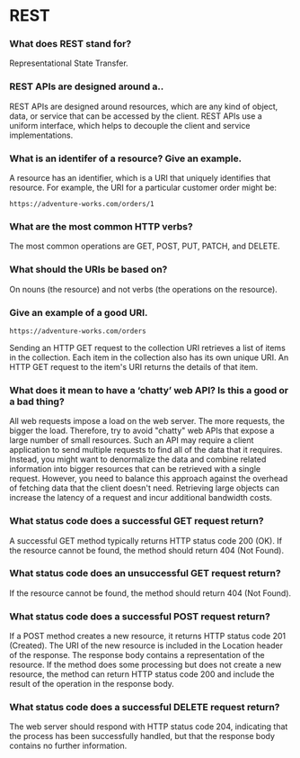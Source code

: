 # REST

### What does REST stand for?

Representational State Transfer.

### REST APIs are designed around a..

REST APIs are designed around resources, which are any kind of object, data, or service that can be accessed by the client. REST APIs use a uniform interface, which helps to decouple the client and service implementations.

### What is an identifer of a resource? Give an example.

A resource has an identifier, which is a URI that uniquely identifies that resource. For example, the URI for a particular customer order might be:

`https://adventure-works.com/orders/1`

### What are the most common HTTP verbs?

The most common operations are GET, POST, PUT, PATCH, and DELETE.

### What should the URIs be based on?

On nouns (the resource) and not verbs (the operations on the resource).

### Give an example of a good URI.

`https://adventure-works.com/orders`

Sending an HTTP GET request to the collection URI retrieves a list of items in the collection. Each item in the collection also has its own unique URI. An HTTP GET request to the item's URI returns the details of that item.


### What does it mean to have a ‘chatty’ web API? Is this a good or a bad thing?

All web requests impose a load on the web server. The more requests, the bigger the load. Therefore, try to avoid "chatty" web APIs that expose a large number of small resources. Such an API may require a client application to send multiple requests to find all of the data that it requires. Instead, you might want to denormalize the data and combine related information into bigger resources that can be retrieved with a single request. However, you need to balance this approach against the overhead of fetching data that the client doesn't need. Retrieving large objects can increase the latency of a request and incur additional bandwidth costs.

### What status code does a successful GET request return?

A successful GET method typically returns HTTP status code 200 (OK). If the resource cannot be found, the method should return 404 (Not Found).

### What status code does an unsuccessful GET request return?

If the resource cannot be found, the method should return 404 (Not Found).

### What status code does a successful POST request return?

If a POST method creates a new resource, it returns HTTP status code 201 (Created). The URI of the new resource is included in the Location header of the response. The response body contains a representation of the resource.
If the method does some processing but does not create a new resource, the method can return HTTP status code 200 and include the result of the operation in the response body.

### What status code does a successful DELETE request return?

The web server should respond with HTTP status code 204, indicating that the process has been successfully handled, but that the response body contains no further information.
